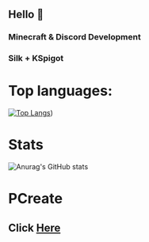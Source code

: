 ## Hello 👋
### Minecraft & Discord Development
### Silk + KSpigot

# Top languages:
[![Top Langs](https://github-readme-stats.vercel.app/api/top-langs/?username=DasPhiller&layout=donut)](https://github.com/anuraghazra/github-readme-stats))

# Stats
![Anurag's GitHub stats](https://github-readme-stats.vercel.app/api?username=DasPhiller&show_icons=true&theme=transparent)

# PCreate
## Click [Here](https://github.com/pcreatekt)
